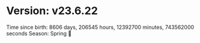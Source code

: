 # Version: v23.6.22
Time since birth: 8606 days, 206545 hours, 12392700 minutes, 743562000 seconds
Season: Spring 🌸
